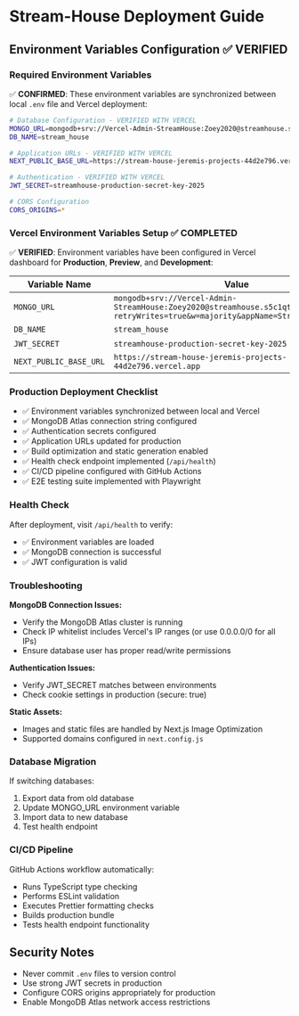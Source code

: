 # Stream-House Deployment Guide

## Environment Variables Configuration ✅ VERIFIED

### Required Environment Variables

✅ **CONFIRMED**: These environment variables are synchronized between local `.env` file and Vercel deployment:

```bash
# Database Configuration - VERIFIED WITH VERCEL
MONGO_URL=mongodb+srv://Vercel-Admin-StreamHouse:Zoey2020@streamhouse.s5c1qtw.mongodb.net/?retryWrites=true&w=majority&appName=StreamHouse
DB_NAME=stream_house

# Application URLs - VERIFIED WITH VERCEL  
NEXT_PUBLIC_BASE_URL=https://stream-house-jeremis-projects-44d2e796.vercel.app

# Authentication - VERIFIED WITH VERCEL
JWT_SECRET=streamhouse-production-secret-key-2025

# CORS Configuration
CORS_ORIGINS=*
```

### Vercel Environment Variables Setup ✅ COMPLETED

✅ **VERIFIED**: Environment variables have been configured in Vercel dashboard for **Production**, **Preview**, and **Development**:

| Variable Name | Value | Status |
|---------------|-------|--------|
| `MONGO_URL` | `mongodb+srv://Vercel-Admin-StreamHouse:Zoey2020@streamhouse.s5c1qtw.mongodb.net/?retryWrites=true&w=majority&appName=StreamHouse` | ✅ Set |
| `DB_NAME` | `stream_house` | ✅ Set |
| `JWT_SECRET` | `streamhouse-production-secret-key-2025` | ✅ Set |
| `NEXT_PUBLIC_BASE_URL` | `https://stream-house-jeremis-projects-44d2e796.vercel.app` | ✅ Set |

### Production Deployment Checklist

- ✅ Environment variables synchronized between local and Vercel
- ✅ MongoDB Atlas connection string configured  
- ✅ Authentication secrets configured
- ✅ Application URLs updated for production
- ✅ Build optimization and static generation enabled
- ✅ Health check endpoint implemented (`/api/health`)
- ✅ CI/CD pipeline configured with GitHub Actions
- ✅ E2E testing suite implemented with Playwright

### Health Check

After deployment, visit `/api/health` to verify:
- ✅ Environment variables are loaded
- ✅ MongoDB connection is successful
- ✅ JWT configuration is valid

### Troubleshooting

**MongoDB Connection Issues:**
- Verify the MongoDB Atlas cluster is running
- Check IP whitelist includes Vercel's IP ranges (or use 0.0.0.0/0 for all IPs)
- Ensure database user has proper read/write permissions

**Authentication Issues:**
- Verify JWT_SECRET matches between environments
- Check cookie settings in production (secure: true)

**Static Assets:**
- Images and static files are handled by Next.js Image Optimization
- Supported domains configured in `next.config.js`

### Database Migration

If switching databases:
1. Export data from old database
2. Update MONGO_URL environment variable
3. Import data to new database
4. Test health endpoint

### CI/CD Pipeline

GitHub Actions workflow automatically:
- Runs TypeScript type checking
- Performs ESLint validation
- Executes Prettier formatting checks
- Builds production bundle
- Tests health endpoint functionality

## Security Notes

- Never commit `.env` files to version control
- Use strong JWT secrets in production
- Configure CORS origins appropriately for production
- Enable MongoDB Atlas network access restrictions